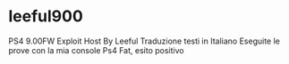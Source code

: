 # leeful900
PS4 9.00FW Exploit Host By Leeful
Traduzione testi in Italiano
Eseguite le prove con la mia console Ps4 Fat, esito positivo
